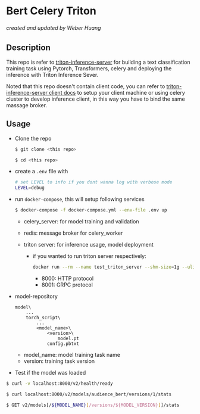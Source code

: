 # Bert Celery Triton

###### created and updated by Weber Huang

## Description

This repo is refer to [triton-inference-server](https://github.com/triton-inference-server/server) for building a text classification training task using Pytorch, Transformers, celery and deploying the inference with Triton Inference Sever.

Noted that this repo doesn't contain client code, you can refer to [triton-inference-server client docs](https://github.com/triton-inference-server/client) to setup your client machine or using celery cluster to develop inference client, in this way you have to bind the same massage broker.

## Usage

+ Clone the repo

    ```bash
    $ git clone <this repo>
    
    $ cd <this repo>
    ```

+ create a `.env` file with

    ```bash
    # set LEVEL to info if you dont wanna log with verbose mode
    LEVEL=debug
    ```

+ run `docker-compose`, this will setup following services

  ```bash
  $ docker-compose -f docker-compose.yml --env-file .env up
  ```

  + celery_server: for model training and validation

  + redis: message broker for celery_worker

  + triton server: for inference usage, model deployment 

    + if you wanted to run triton server respectively: 

      ```bash
      docker run --rm --name test_triton_server --shm-size=1g --ulimit memlock=-1 --ulimit stack=67108864 -p 8000:8000 -p 8001:8001 -p 8002:8002 -v "$(pwd)"/model/torch_script:/models nvcr.io/nvidia/tritonserver:22.06-py3 tritonserver --model-store=/models --model-control-mode=poll
      ```

      + 8000: HTTP protocol
      + 8001: GRPC protocol

+ model-repository

    ```
    model\
    	...
    	torch_script\
    		...
    		<model_name>\
    			<version>\
                	model.pt
    			config.pbtxt
    ```

    + model_name: model training task name
    + version: training task version



+ Test if the model was loaded

```bash
$ curl -v localhost:8000/v2/health/ready

$ curl localhost:8000/v2/models/audience_bert/versions/1/stats

$ GET v2/models[/${MODEL_NAME}[/versions/${MODEL_VERSION}]]/stats
```
